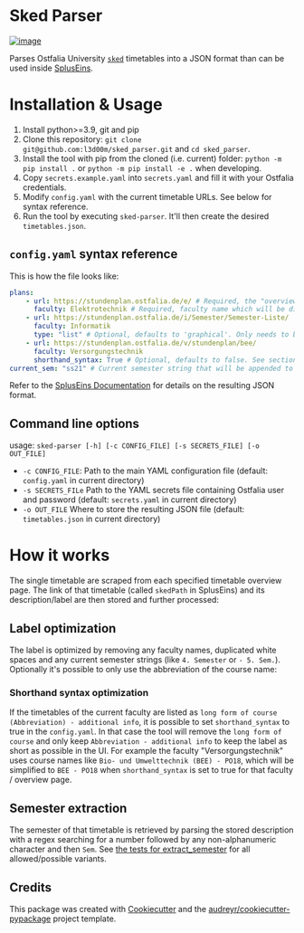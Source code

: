# Sked Parser

[![image](https://img.shields.io/travis/l3d00m/sked_parser.svg)](https://travis-ci.com/l3d00m/sked_parser)

Parses Ostfalia University [`sked`](https://www.sked.de/) timetables into a JSON format than can be used inside [SplusEins](https://github.com/SplusEins/SplusEins).

# Installation & Usage

1. Install python>=3.9, git and pip
2. Clone this repository: `git clone git@github.com:l3d00m/sked_parser.git` and `cd sked_parser`.
3. Install the tool with pip from the cloned (i.e. current) folder: `python -m pip install .` or `python -m pip install -e .` when developing.
4. Copy `secrets.example.yaml` into `secrets.yaml` and fill it with your Ostfalia credentials.
5. Modify `config.yaml` with the current timetable URLs. See below for syntax reference.
6. Run the tool by executing `sked-parser`. It'll then create the desired `timetables.json`.

## `config.yaml` syntax reference

This is how the file looks like:

```yaml
plans:
    - url: https://stundenplan.ostfalia.de/e/ # Required, the "overview" URL which directly lists the single timetables for that faculty
      faculty: Elektrotechnik # Required, faculty name which will be displayed to the user on spluseins.de
    - url: https://stundenplan.ostfalia.de/i/Semester/Semester-Liste/
      faculty: Informatik
      type: "list" # Optional, defaults to 'graphical'. Only needs to be specified as 'list' if the timetables are in list form or as 'csv' if the timetables are stored as CSV.
    - url: https://stundenplan.ostfalia.de/v/stundenplan/bee/
      faculty: Versorgungstechnik
      shorthand_syntax: True # Optional, defaults to false. See section shorthand syntax further below.
current_sem: "ss21" # Current semester string that will be appended to the IDs (to have unique IDs for each semester)
```

Refer to the [SplusEins Documentation](https://spluseins-i.ostfalia.de/docs/semesterbeginn.html#aktualisierung-der-plane) for details on the resulting JSON format.

## Command line options

usage: `sked-parser [-h] [-c CONFIG_FILE] [-s SECRETS_FILE] [-o OUT_FILE]`

-   `-c CONFIG_FILE`: Path to the main YAML configuration file (default: `config.yaml` in current directory)
-   `-s SECRETS_FILe` Path to the YAML secrets file containing Ostfalia user and password (default: `secrets.yaml` in current directory)
-   `-o OUT_FILE` Where to store the resulting JSON file (default: `timetables.json` in current directory)

# How it works

The single timetable are scraped from each specified timetable overview page. The link of that timetable (called `skedPath` in SplusEins) and its description/label are then stored and further processed:

## Label optimization

The label is optimized by removing any faculty names, duplicated white spaces and any current semester strings (like `4. Semester` or `- 5. Sem.`). Optionally it's possible to only use the abbreviation of the course name:

### Shorthand syntax optimization

If the timetables of the current faculty are listed as `long form of course (Abbreviation) - additional info`, it is possible to set `shorthand_syntax` to true in the `config.yaml`. In that case the tool will remove the `long form of course` and only keep `Abbreviation - additional info` to keep the label as short as possible in the UI. For example the faculty "Versorgungstechnik" uses course names like `Bio- und Umwelttechnik (BEE) - PO18`, which will be simplified to `BEE - PO18` when `shorthand_syntax` is set to true for that faculty / overview page.

## Semester extraction

The semester of that timetable is retrieved by parsing the stored description with a regex searching for a number followed by any non-alphanumeric character and then `Sem`. See [the tests for extract_semester](tests/test_scraper.py) for all allowed/possible variants.

## Credits

This package was created with
[Cookiecutter](https://github.com/audreyr/cookiecutter) and the
[audreyr/cookiecutter-pypackage](https://github.com/audreyr/cookiecutter-pypackage)
project template.
